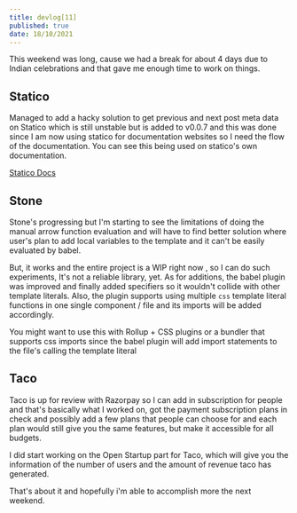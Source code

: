 ```yaml
---
title: devlog[11]
published: true
date: 18/10/2021
---
```


This weekend was long, cause we had a break for about 4 days due to Indian celebrations and that gave me enough time to work on things.

## Statico

Managed to add a hacky solution to get previous and next post meta data on Statico which is still unstable but is added to v0.0.7 and this was done since I am now using statico for documentation websites so I need the flow of the documentation. You can see this being used on statico's own documentation.

[Statico Docs](https://statico.reaper.im/docs)

## Stone

Stone's progressing but I'm starting to see the limitations of doing the manual arrow function evaluation and will have to find better solution where user's plan to add local variables to the template and it can't be easily evaluated by babel.

But, it works and the entire project is a WIP right now , so I can do such experiments, It's not a reliable library, yet.
As for additions, the babel plugin was improved and finally added specifiers so it wouldn't collide with other template literals. Also, the plugin supports using multiple `css` template literal functions in one single component / file and its imports will be added accordingly.

You might want to use this with Rollup + CSS plugins or a bundler that supports css imports since the babel plugin will add import statements to the file's calling the template literal

## Taco

Taco is up for review with Razorpay so I can add in subscription for people and that's basically what I worked on, got the payment subscription plans in check and possibly add a few plans that people can choose for and each plan would still give you the same features, but make it accessible for all budgets.

I did start working on the Open Startup part for Taco, which will give you the information of the number of users and the amount of revenue taco has generated.

That's about it and hopefully i'm able to accomplish more the next weekend.
